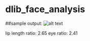 # dlib_face_analysis

##sample output:
![alt text](https://github.com/theUnspecified/dlib_face_analysis/blob/master/output.jpg)

lip length ratio: 2.65
eye ratio: 2.41

